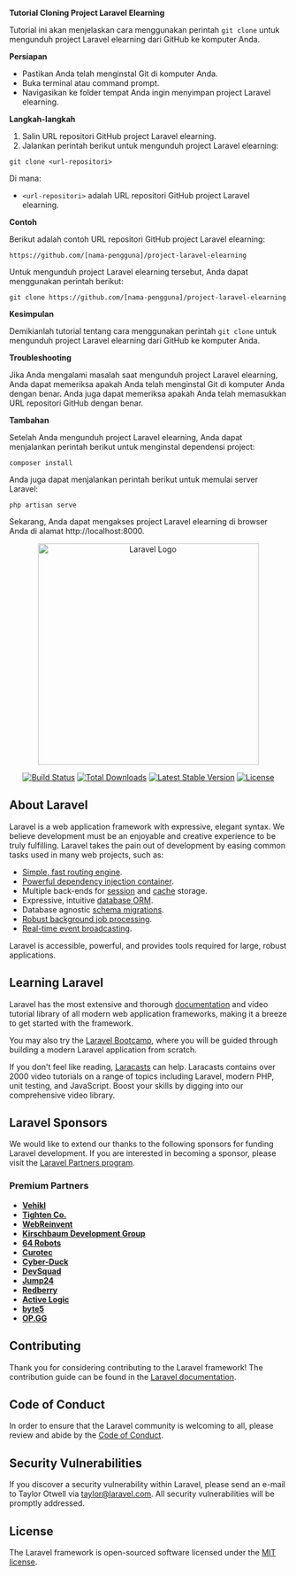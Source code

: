 **Tutorial Cloning Project Laravel Elearning**

Tutorial ini akan menjelaskan cara menggunakan perintah `git clone` untuk mengunduh project Laravel elearning dari GitHub ke komputer Anda.

**Persiapan**

* Pastikan Anda telah menginstal Git di komputer Anda.
* Buka terminal atau command prompt.
* Navigasikan ke folder tempat Anda ingin menyimpan project Laravel elearning.

**Langkah-langkah**

1. Salin URL repositori GitHub project Laravel elearning.
2. Jalankan perintah berikut untuk mengunduh project Laravel elearning:

```
git clone <url-repositori>
```

Di mana:

* `<url-repositori>` adalah URL repositori GitHub project Laravel elearning.

**Contoh**

Berikut adalah contoh URL repositori GitHub project Laravel elearning:

```
https://github.com/[nama-pengguna]/project-laravel-elearning
```

Untuk mengunduh project Laravel elearning tersebut, Anda dapat menggunakan perintah berikut:

```
git clone https://github.com/[nama-pengguna]/project-laravel-elearning
```

**Kesimpulan**

Demikianlah tutorial tentang cara menggunakan perintah `git clone` untuk mengunduh project Laravel elearning dari GitHub ke komputer Anda.

**Troubleshooting**

Jika Anda mengalami masalah saat mengunduh project Laravel elearning, Anda dapat memeriksa apakah Anda telah menginstal Git di komputer Anda dengan benar. Anda juga dapat memeriksa apakah Anda telah memasukkan URL repositori GitHub dengan benar.

**Tambahan**

Setelah Anda mengunduh project Laravel elearning, Anda dapat menjalankan perintah berikut untuk menginstal dependensi project:

```
composer install
```

Anda juga dapat menjalankan perintah berikut untuk memulai server Laravel:

```
php artisan serve
```

Sekarang, Anda dapat mengakses project Laravel elearning di browser Anda di alamat http://localhost:8000.




<p align="center"><a href="https://laravel.com" target="_blank"><img src="https://raw.githubusercontent.com/laravel/art/master/logo-lockup/5%20SVG/2%20CMYK/1%20Full%20Color/laravel-logolockup-cmyk-red.svg" width="400" alt="Laravel Logo"></a></p>

<p align="center">
<a href="https://github.com/laravel/framework/actions"><img src="https://github.com/laravel/framework/workflows/tests/badge.svg" alt="Build Status"></a>
<a href="https://packagist.org/packages/laravel/framework"><img src="https://img.shields.io/packagist/dt/laravel/framework" alt="Total Downloads"></a>
<a href="https://packagist.org/packages/laravel/framework"><img src="https://img.shields.io/packagist/v/laravel/framework" alt="Latest Stable Version"></a>
<a href="https://packagist.org/packages/laravel/framework"><img src="https://img.shields.io/packagist/l/laravel/framework" alt="License"></a>
</p>

## About Laravel

Laravel is a web application framework with expressive, elegant syntax. We believe development must be an enjoyable and creative experience to be truly fulfilling. Laravel takes the pain out of development by easing common tasks used in many web projects, such as:

- [Simple, fast routing engine](https://laravel.com/docs/routing).
- [Powerful dependency injection container](https://laravel.com/docs/container).
- Multiple back-ends for [session](https://laravel.com/docs/session) and [cache](https://laravel.com/docs/cache) storage.
- Expressive, intuitive [database ORM](https://laravel.com/docs/eloquent).
- Database agnostic [schema migrations](https://laravel.com/docs/migrations).
- [Robust background job processing](https://laravel.com/docs/queues).
- [Real-time event broadcasting](https://laravel.com/docs/broadcasting).

Laravel is accessible, powerful, and provides tools required for large, robust applications.

## Learning Laravel

Laravel has the most extensive and thorough [documentation](https://laravel.com/docs) and video tutorial library of all modern web application frameworks, making it a breeze to get started with the framework.

You may also try the [Laravel Bootcamp](https://bootcamp.laravel.com), where you will be guided through building a modern Laravel application from scratch.

If you don't feel like reading, [Laracasts](https://laracasts.com) can help. Laracasts contains over 2000 video tutorials on a range of topics including Laravel, modern PHP, unit testing, and JavaScript. Boost your skills by digging into our comprehensive video library.

## Laravel Sponsors

We would like to extend our thanks to the following sponsors for funding Laravel development. If you are interested in becoming a sponsor, please visit the [Laravel Partners program](https://partners.laravel.com).

### Premium Partners

- **[Vehikl](https://vehikl.com/)**
- **[Tighten Co.](https://tighten.co)**
- **[WebReinvent](https://webreinvent.com/)**
- **[Kirschbaum Development Group](https://kirschbaumdevelopment.com)**
- **[64 Robots](https://64robots.com)**
- **[Curotec](https://www.curotec.com/services/technologies/laravel/)**
- **[Cyber-Duck](https://cyber-duck.co.uk)**
- **[DevSquad](https://devsquad.com/hire-laravel-developers)**
- **[Jump24](https://jump24.co.uk)**
- **[Redberry](https://redberry.international/laravel/)**
- **[Active Logic](https://activelogic.com)**
- **[byte5](https://byte5.de)**
- **[OP.GG](https://op.gg)**

## Contributing

Thank you for considering contributing to the Laravel framework! The contribution guide can be found in the [Laravel documentation](https://laravel.com/docs/contributions).

## Code of Conduct

In order to ensure that the Laravel community is welcoming to all, please review and abide by the [Code of Conduct](https://laravel.com/docs/contributions#code-of-conduct).

## Security Vulnerabilities

If you discover a security vulnerability within Laravel, please send an e-mail to Taylor Otwell via [taylor@laravel.com](mailto:taylor@laravel.com). All security vulnerabilities will be promptly addressed.

## License

The Laravel framework is open-sourced software licensed under the [MIT license](https://opensource.org/licenses/MIT).
